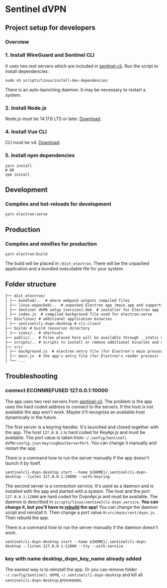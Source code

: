 # Sentinel dVPN

##


## Project setup for developers

### Overview

### 1. Install WireGuard and Sentinel CLI
It uses two rest servers which are included in [sentinel-cli](https://github.com/sentinel-official/cli-client).
Run the script to install dependencies:
````
sudo sh scripts/linux/install-dev-dependencies
````
There is an auto-launching daemon. It may be necessary to restart a system.

### 2. Install Node.js
Node.js must be 14.17.6 LTS or later. [Download](https://nodejs.org/en/download/).

### 4. Install Vue CLI
CLI must be v4. [Download](https://cli.vuejs.org/guide/installation.html).

### 5. Install npm dependencies
```
yarn install
# OR
npm install
```

## Development
### Compiles and hot-reloads for development
```
yarn electron:serve
```

## Production
### Compiles and minifies for production
```
yarn electron:build
```
The build will be placed in `/dist_electron`. There will be the unpacked application and a bundled executable file for your system.

## Folder structure
```html
├── dist_electron/
│ ├── bundled/..  # where webpack outputs compiled files
│ ├── linux-unpacked/..  # unpacked Electron app (main app and supporting files)
│ ├── Sentinel dVPN setup [version].deb  # installer for Electron app
│ ├── index.js  # compiled background file used for electron:serve
├── bin/linux/ # additional application binaries
│ ├── sentinelcli-dvpn-desktop # cli-client
├── build/ # build resources directory
│ ├── icons/.. # shortcuts
├── public/..  # Files placed here will be available through __static or process.env.BASE_URL
├── scripts/.. # scripts to install or remove additional binaries and daemons
├── src/
│ ├── background.js  # electron entry file (for Electron's main process)
│ ├── main.js  # the app's entry file (for Electron's render process)
│ └── ...
```

## Troubleshooting

### connect ECONNREFUSED 127.0.0.1:10000
The app uses two rest servers from [sentinel-cli](https://github.com/sentinel-official/cli-client). 
The problem is the app uses the hard coded address to connect to the servers.
If the host is not available the app won't work. Maybe it'll recognize an available host dynamically in the future.

The first server is a keyring handler. It's launched and closed together with the app.
The host `127.0.0.1` is hard coded for KeyApi.js and must be available. 
The port value is taken from `~/.config/Sentinel\ dVPN/config.json` `keyringRestServerPort`. 
You can change it manually and restart the app.

There is a command how to run the server manually if the app doesn't launch it by itself.
```
sentinelcli-dvpn-desktop start --home ${HOME}/.sentinelcli-dvpn-desktop --listen 127.0.0.1:10000 --with-keyring
```

The second server is a connection service. It's used as a daemon and is installed with the app and started with a system. 
The host and the port `127.0.0.1:12000` are hard coded for DvpnApi.js and must be available. 
The daemon is described in `scripts/linux/sentinelcli-dvpn.service`. 
**You can change it, but you'll have to [rebuild](https://github.com/solarlabsteam/sentinel-dvpn-desktop#project-setup-for-developers) the app!**
You can change the daemon script and reinstall it. Then change a port value in `src/main/rest/dvpn.js`. Then rebuild the app.

There is a command how to run the server manually if the daemon doesn't work.
```
sentinelcli-dvpn-desktop start --home ${HOME}/.sentinelcli-dvpn-desktop --listen 127.0.0.1:12000 --tty --with-service
```

### key with name desktop_dvpn_key_name already added
The easiest way is to reinstall the app. 
Or you can remove folder `~/.config/Sentinel\ dVPN`, `~/.sentinelcli-dvpn-desktop` and kill all `sentinelcli-dvpn-desktop` processes.
